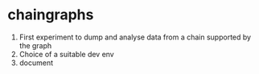 # chaingraphs

1. First experiment to dump and analyse data from a chain supported by the graph
2. Choice of a suitable dev env
3. document 
